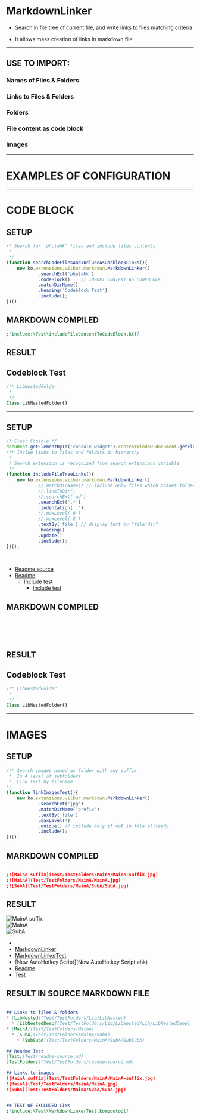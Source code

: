 # MarkdownLinker  * Search in file tree of current file, and write links to files matching criteria  * It allows mass creation of links in markdown file  ------------------------------------------------------------------------------------  ## USE TO IMPORT:  ### Names of Files & Folders  ### Links to Files & Folders  ### Folders  ### File content as code block  ### Images  ------------------------------------------------------------------------------------  # EXAMPLES OF CONFIGURATION  ------------------------------------------------------------------------------------  # CODE BLOCK  ## SETUP  
``` javascript
/* Search for 'php|ahk' files and include files contents * */(function searchCodeFilesAndIncludeAsDocblockLinks(){	new ko.extensions.vilbur.markdown.MarkdownLinker()			.searchExt('php|ahk')			.codeBlock()	// IMPORT CONTENT AS CODEBLOCK												.matchDirName()			.heading('Codeblock Test')			.include();})();
```  
## MARKDOWN COMPILED  ``` markdown  ;[include:\Test\includeFileContentToCodeBlock.ktf]  
```  
## RESULT  ## Codeblock Test  
``` php
/** LibNestedFolder * */Class LibNestedFolder{}
```  ------------------------------------------------------------------------------------  ## SETUP  
``` javascript
/* Clear Console */document.getElementById('console-widget').contentWindow.document.getElementById('output').innerHTML = '';/** Inclue links to files and folders in hierarchy * * Search extension is recognized from search_extensions variable */(function includeFileTreeLinks(){	new ko.extensions.vilbur.markdown.MarkdownLinker()			//.matchDirName() // include only files which pranet folder is same as filename E.G.: '\Foo\foo.ms'			//.linkToDir()						//.searchExt('md')			.searchExt('.*')			.indentation(' ')			//.maxLevel( 0 )			//.maxLevel( 2 )			.textBy('file') // display text by "file|dir"			.heading()			.update()			.include();})();  
```  
* [Readme source](Test/readme-source.md)  
* [Readme](Test/readme.md)  
  * [Include test](Test/TestFolders/include_test.md)  
    * [Include test](Test/TestFolders/Lib/include_test.md)  
## MARKDOWN COMPILED  ``` markdown  
```  ## RESULT  ## Codeblock Test  
``` php
/** LibNestedFolder * */Class LibNestedFolder{}
```  ------------------------------------------------------------------------------------  # IMAGES  ## SETUP  
``` javascript
/** Search images named as folder with any suffix *  In 4 level of subfolders *  Link text by filename*/(function linkImagesTest(){	new ko.extensions.vilbur.markdown.MarkdownLinker()			.searchExt('jpg')			.matchDirName('prefix')			.textBy('file')			.maxLevel(4)			.unique() // include only if not in file allready			.include();})();
```  ## MARKDOWN COMPILED  ``` markdown  ;![MainA suffix](Test/TestFolders/MainA/MainA-suffix.jpg)  ;![MainA](Test/TestFolders/MainA/MainA.jpg)  ;![SubA](Test/TestFolders/MainA/SubA/SubA.jpg)  ```  ## RESULT  ![MainA suffix](Test/TestFolders/MainA/MainA-suffix.jpg)  ![MainA](Test/TestFolders/MainA/MainA.jpg)  ![SubA](Test/TestFolders/MainA/SubA/SubA.jpg)  
* [](.folderdata)  
* [MarkdownLinker](MarkdownLinker.komodotool)  
* [MarkdownLinkerTest](MarkdownLinkerTest.komodotool)  
* [New AutoHotkey Script](New AutoHotkey Script.ahk)  
* [Readme](readme.md)  
* [Test](Test)  
## RESULT IN SOURCE MARKDOWN FILE  ``` markdown  ## Links to files & folders  * [LibNested](Test/TestFolders/Lib/LibNested)    * [LibNestedDeep](Test/TestFolders/Lib/LibNested/Lib/LibNestedDeep)  * [MainA](Test/TestFolders/MainA)    * [SubA](Test/TestFolders/MainA/SubA)      * [SubSubA](Test/TestFolders/MainA/SubA/SubSubA)  ## Readme Test  [Test](Test/readme-source.md)  [TestFolders](Test/TestFolders/readme-source.md)  ## Links to images  ![MainA suffix](Test/TestFolders/MainA/MainA-suffix.jpg)  ![MainA](Test/TestFolders/MainA/MainA.jpg)  ![SubA](Test/TestFolders/MainA/SubA/SubA.jpg)  ## TEST OF EXCLUDED LINK  ;[include:\Test\MarkdownLinkerTest.komodotool]  ```    